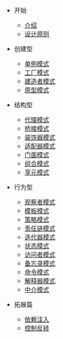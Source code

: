 <!-- docs/_sidebar.md -->

* 开始

  * [介绍](/README.md)
  * [设计原则](/docs/principles.md)

* 创建型

  * [单例模式](/docs/singleton.md)
  * [工厂模式](/docs/factory.md)
  * [建造者模式](/docs/builder.md)
  * [原型模式](/docs/prototype.md)

* 结构型

  * [代理模式](/docs/proxy.md)
  * [桥接模式](/docs/bridge.md)
  * [装饰器模式](/docs/decorator.md)
  * [适配器模式](/docs/adapter.md)
  * [门面模式](/docs/facade.md)
  * [组合模式](/docs/composite.md)
  * [享元模式](/docs/flyweight.md)

* 行为型

  * [观察者模式](/docs//observer.md)
  * [模板模式](/docs/template.md)
  * [策略模式](/docs/strategy.md)
  * [责任链模式](/docs/chain.md)
  * [迭代器模式](/docs/iterator.md)
  * [状态模式](/docs/state.md)
  * [访问者模式](/docs/visitor.md)
  * [备忘录模式](/docs/memento.md)
  * [命令模式](/docs/command.md)
  * [解释器模式](/docs/interpreter.md)
  * [中介模式](/docs/mediator.md)

* 拓展篇

  * [依赖注入](/docs/dic.md)
  * [控制反转](/docs/ioc.md)
